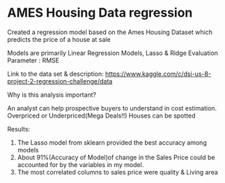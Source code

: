 # AMES Housing Data regression


Created a regression model based on the Ames Housing Dataset which predicts the price of a house at sale

Models are primarily Linear Regression Models, Lasso & Ridge
Evaluation Parameter : RMSE


Link to the data set & description: https://www.kaggle.com/c/dsi-us-8-project-2-regression-challenge/data


Why is this analysis important?

An analyst can help prospective buyers to understand in cost estimation. Overpriced or Underpriced(Mega Deals!!) Houses can be spotted 


Results:

1) The Lasso model from sklearn provided the best accuracy among models
2) About 91%(Accuracy of Model)of change in the Sales Price could be accounted for by the variables in my model. 
3) The most correlated columns to sales price were quality & Living area
